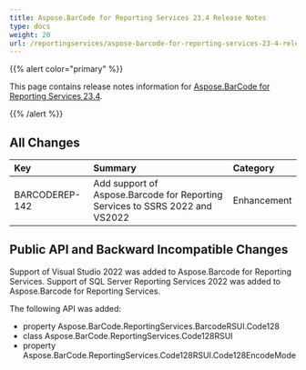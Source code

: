 ```yaml
---
title: Aspose.BarCode for Reporting Services 23.4 Release Notes
type: docs
weight: 20
url: /reportingservices/aspose-barcode-for-reporting-services-23-4-release-notes/
---
```


{{% alert color="primary" %}} 

This page contains release notes information for [Aspose.BarCode for Reporting Services 23.4](https://downloads.aspose.com/barcode/reportingservices/new-releases/aspose.barcode-for-reporting-services-23.4/).

{{% /alert %}} 
## **All Changes**

|**Key**|**Summary**|**Category**|
| :- | :- | :- |
|BARCODEREP-142|Add support of Aspose.Barcode for Reporting Services to SSRS 2022 and VS2022|Enhancement|

## **Public API and Backward Incompatible Changes**

Support of Visual Studio 2022 was added to Aspose.Barcode for Reporting Services.
Support of SQL Server Reporting Services 2022 was added to Aspose.Barcode for Reporting Services.

The following API was added:
- property Aspose.BarCode.ReportingServices.BarcodeRSUI.Code128
- class Aspose.BarCode.ReportingServices.Code128RSUI
- property Aspose.BarCode.ReportingServices.Code128RSUI.Code128EncodeMode